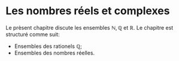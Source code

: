 Les nombres réels et complexes
=======================
Le prèsent chapitre discute les ensembles $\mathbb N, \mathbb Q$ et $\mathbb R$. Le chapitre est structuré comme suit:
- Ensembles des rationels $\mathbb Q$;
- Ensembles des nombres réelles.

